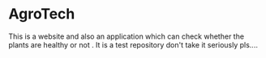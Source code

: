 # AgroTech
This is a website and also an application which can check whether the plants are healthy or not .
It is a test repository don't take it seriously pls....
